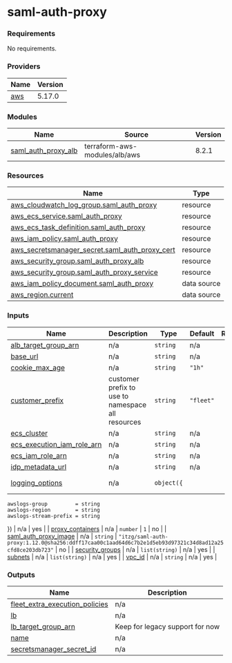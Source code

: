 # saml-auth-proxy

### Requirements

No requirements.

### Providers

| Name                    | Version |
| ----------------------- | ------- |
| [aws](./#provider\_aws) | 5.17.0  |

### Modules

| Name                                                        | Source                        | Version |
| ----------------------------------------------------------- | ----------------------------- | ------- |
| [saml\_auth\_proxy\_alb](./#module\_saml\_auth\_proxy\_alb) | terraform-aws-modules/alb/aws | 8.2.1   |

### Resources

| Name                                                                                                                                                      | Type        |
| --------------------------------------------------------------------------------------------------------------------------------------------------------- | ----------- |
| [aws\_cloudwatch\_log\_group.saml\_auth\_proxy](https://registry.terraform.io/providers/hashicorp/aws/latest/docs/resources/cloudwatch\_log\_group)       | resource    |
| [aws\_ecs\_service.saml\_auth\_proxy](https://registry.terraform.io/providers/hashicorp/aws/latest/docs/resources/ecs\_service)                           | resource    |
| [aws\_ecs\_task\_definition.saml\_auth\_proxy](https://registry.terraform.io/providers/hashicorp/aws/latest/docs/resources/ecs\_task\_definition)         | resource    |
| [aws\_iam\_policy.saml\_auth\_proxy](https://registry.terraform.io/providers/hashicorp/aws/latest/docs/resources/iam\_policy)                             | resource    |
| [aws\_secretsmanager\_secret.saml\_auth\_proxy\_cert](https://registry.terraform.io/providers/hashicorp/aws/latest/docs/resources/secretsmanager\_secret) | resource    |
| [aws\_security\_group.saml\_auth\_proxy\_alb](https://registry.terraform.io/providers/hashicorp/aws/latest/docs/resources/security\_group)                | resource    |
| [aws\_security\_group.saml\_auth\_proxy\_service](https://registry.terraform.io/providers/hashicorp/aws/latest/docs/resources/security\_group)            | resource    |
| [aws\_iam\_policy\_document.saml\_auth\_proxy](https://registry.terraform.io/providers/hashicorp/aws/latest/docs/data-sources/iam\_policy\_document)      | data source |
| [aws\_region.current](https://registry.terraform.io/providers/hashicorp/aws/latest/docs/data-sources/region)                                              | data source |

### Inputs

| Name                                                                       | Description                                       | Type                                                                                                                                            | Default                                                                                                 | Required |
| -------------------------------------------------------------------------- | ------------------------------------------------- | ----------------------------------------------------------------------------------------------------------------------------------------------- | ------------------------------------------------------------------------------------------------------- | :------: |
| [alb\_target\_group\_arn](./#input\_alb\_target\_group\_arn)               | n/a                                               | `string`                                                                                                                                        | n/a                                                                                                     |    yes   |
| [base\_url](./#input\_base\_url)                                           | n/a                                               | `string`                                                                                                                                        | n/a                                                                                                     |    yes   |
| [cookie\_max\_age](./#input\_cookie\_max\_age)                             | n/a                                               | `string`                                                                                                                                        | `"1h"`                                                                                                  |    no    |
| [customer\_prefix](./#input\_customer\_prefix)                             | customer prefix to use to namespace all resources | `string`                                                                                                                                        | `"fleet"`                                                                                               |    no    |
| [ecs\_cluster](./#input\_ecs\_cluster)                                     | n/a                                               | `string`                                                                                                                                        | n/a                                                                                                     |    yes   |
| [ecs\_execution\_iam\_role\_arn](./#input\_ecs\_execution\_iam\_role\_arn) | n/a                                               | `string`                                                                                                                                        | n/a                                                                                                     |    yes   |
| [ecs\_iam\_role\_arn](./#input\_ecs\_iam\_role\_arn)                       | n/a                                               | `string`                                                                                                                                        | n/a                                                                                                     |    yes   |
| [idp\_metadata\_url](./#input\_idp\_metadata\_url)                         | n/a                                               | `string`                                                                                                                                        | n/a                                                                                                     |    yes   |
| [logging\_options](./#input\_logging\_options)                             | n/a                                               | <pre><code>object({
    awslogs-group         = string
    awslogs-region        = string
    awslogs-stream-prefix = string
  })
</code></pre> | n/a                                                                                                     |    yes   |
| [proxy\_containers](./#input\_proxy\_containers)                           | n/a                                               | `number`                                                                                                                                        | `1`                                                                                                     |    no    |
| [saml\_auth\_proxy\_image](./#input\_saml\_auth\_proxy\_image)             | n/a                                               | `string`                                                                                                                                        | `"itzg/saml-auth-proxy:1.12.0@sha256:ddff17caa00c1aad64d6c7b2e1d5eb93d97321c34d8ad12a25cfd8ce203db723"` |    no    |
| [security\_groups](./#input\_security\_groups)                             | n/a                                               | `list(string)`                                                                                                                                  | n/a                                                                                                     |    yes   |
| [subnets](./#input\_subnets)                                               | n/a                                               | `list(string)`                                                                                                                                  | n/a                                                                                                     |    yes   |
| [vpc\_id](./#input\_vpc\_id)                                               | n/a                                               | `string`                                                                                                                                        | n/a                                                                                                     |    yes   |

### Outputs

| Name                                                                              | Description                     |
| --------------------------------------------------------------------------------- | ------------------------------- |
| [fleet\_extra\_execution\_policies](./#output\_fleet\_extra\_execution\_policies) | n/a                             |
| [lb](./#output\_lb)                                                               | n/a                             |
| [lb\_target\_group\_arn](./#output\_lb\_target\_group\_arn)                       | Keep for legacy support for now |
| [name](./#output\_name)                                                           | n/a                             |
| [secretsmanager\_secret\_id](./#output\_secretsmanager\_secret\_id)               | n/a                             |
